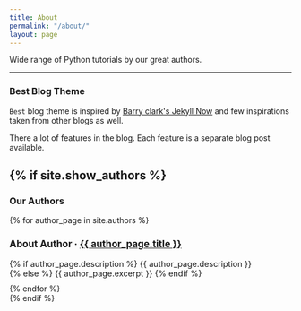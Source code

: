 ```yaml
---
title: About
permalink: "/about/"
layout: page
---
```


Wide range of Python tutorials by our great authors.

---

### Best Blog Theme

`Best` blog theme is inspired by [Barry clark's Jekyll Now](https://github.com/barryclark/jekyll-now) and few inspirations
taken from other blogs as well.

There a lot of features in the blog. Each feature is a separate blog post available.

{% if site.show_authors %}
---

### Our Authors

<div class="original_source">
  {% for author_page in site.authors %}
    <div class="linked_post_div" style="margin: 10px 0px; font-size: 14.5px;">
      <article class="post">
        <h3>About Author &middot; <a href="{{site.baseurl}}{{ author_page.permalink }}">{{ author_page.title }}</a></h3>
        {% if author_page.description %}
          {{ author_page.description }}
          <br>
        {% else %}
          {{ author_page.excerpt }}
        {% endif %}
      </article>
    </div>
  {% endfor %}
</div>
{% endif %}
